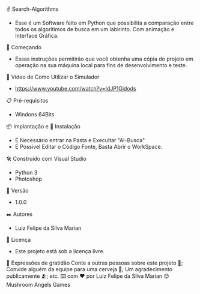 ✌ Search-Algorithms

* Esse é um Software feito em Python que possibilita a comparação entre todos os algorítimos de busca em um labirinto. Com animação e Interface Gráfica.
  
🚀 Começando
* Essas instruções permitirão que você obtenha uma cópia do projeto em operação na sua máquina local para fins de desenvolvimento e teste.

🎥 Vídeo de Como Utilizar o Simulador
* https://www.youtube.com/watch?v=IdJP1Gjdods

📋 Pré-requisitos
* Windons 64Bits

📦 Implantação e 🔧 Instalação
* É Necessário entrar na Pasta e Execultar "AI-Busca"
* É Possivel Editar o Código Fonte, Basta Abrir o WorkSpace.

🛠️ Construído com
Visual Studio
* Python 3
* Photoshop

📌 Versão
* 1.0.0

✒️ Autores
* Luiz Felipe da Silva Marian

📄 Licença
* Este projeto está sob a licença livre.

🎁 Expressões de gratidão
Conte a outras pessoas sobre este projeto 📢;
Convide alguém da equipe para uma cerveja 🍺;
Um agradecimento publicamente 🫂;
etc.
⌨️ com ❤️ por Luiz Felipe da Silva Marian 😊
Mushroom Angels Games

